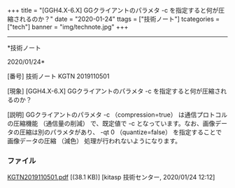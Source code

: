 ﻿+++
title = "[GGH4.X-6.X] GGクライアントのパラメタ -c を指定すると何が圧縮されるのか？"
date = "2020-01-24"
ttags = ["技術ノート"]
tcategories = ["tech"]
banner = "img/technote.jpg"
+++

-----------------------------------------------------------------------------------------------------------------------------

*技術ノート

2020/01/24*


[番号]
技術ノート KGTN 2019110501

[現象]
[GGH4.X-6.X] GGクライアントのパラメタ -c
を指定すると何が圧縮されるのか？

[説明]
GGクライアントのパラメタ -c （compression=true）
は通信プロトコルの圧縮機能 （通信量の削減） で、既定値で -c
となっています。なお、画像データの圧縮は別のパラメタがあり、 -qt 0
（quantize=false） を指定することで画像データの圧縮 （減色）
処理が行われないようになります。


### ファイル





[KGTN2019110501.pdf](http://techreport.kitasp.net/attachments/download/4416/KGTN2019110501.pdf)
 [(38.1 KB)] [kitasp 技術センター, 2020/01/24
12:12]
